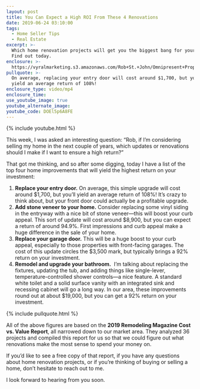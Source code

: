 ```yaml
---
layout: post
title: You Can Expect a High ROI From These 4 Renovations
date: 2019-06-24 03:10:00
tags:
  - Home Seller Tips
  - Real Estate
excerpt: >-
  Which home renovation projects will get you the biggest bang for your buck?
  Find out today.
enclosure: >-
  https://vyralmarketing.s3.amazonaws.com/Rob+St.+John/Omnipresent+Property+Group-+You+Can+Expect+a+High+ROI+From+These+4+Renovations.mp4
pullquote: >-
  On average, replacing your entry door will cost around $1,700, but you’ll
  yield an average return of 108%!
enclosure_type: video/mp4
enclosure_time:
use_youtube_image: true
youtube_alternate_image:
youtube_code: DOEl5p6A8FE
---
```


{% include youtube.html %}

This week, I was asked an interesting question: “Rob, if I’m considering selling my home in the next couple of years, which updates or renovations should I make if I want to ensure a high return?”

That got me thinking, and so after some digging, today I have a list of the top four home improvements that will yield the highest return on your investment:

1. **Replace your entry door.** On average, this simple upgrade will cost around $1,700, but you’ll yield an average return of 108%\! It’s crazy to think about, but your front door could actually be a profitable upgrade.
2. **Add stone veneer to your home.** Consider replacing some vinyl siding in the entryway with a nice bit of stone veneer—this will boost your curb appeal. This sort of update will cost around $8,900, but you can expect a return of around 94.9%. First impressions and curb appeal make a huge difference in the sale of your home.
3. **Replace your garage door.** This will be a huge boost to your curb appeal, especially to those properties with front-facing garages. The cost of this update circles the $3,500 mark, but typically brings a 92% return on your investment.
4. **Remodel and upgrade your bathroom.** &nbsp;I’m talking about replacing the fixtures, updating the tub, and adding things like single-lever, temperature-controlled shower controls—a nice feature. A standard white toilet and a solid surface vanity with an integrated sink and recessing cabinet will go a long way. In our area, these improvements round out at about $19,000, but you can get a 92% return on your investment.

{% include pullquote.html %}

All of the above figures are based on the **2019 Remodeling Magazine Cost vs. Value Report**, all narrowed down to our market area. They analyzed 36 projects and compiled this report for us so that we could figure out what renovations make the most sense to spend your money on.&nbsp;

If you’d like to see a free copy of that report, if you have any questions about home renovation projects, or if you’re thinking of buying or selling a home, don’t hesitate to reach out to me.

I look forward to hearing from you soon.